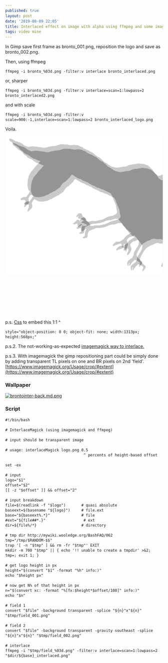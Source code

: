 ```yaml
---
published: true
layout: post
date: '2019-08-09 22:05'
title: Interlaced effect on image with alpha using ffmpeg and some image editor like gimp
tags: video mine 
---
```

In Gimp save first frame as bronto_001.png, reposition the logo and save as bronto_002.png.

Then, using ffmpeg

    ffmpeg -i bronto_%03d.png -filter:v interlace bronto_interlaced.png
    
or, sharper

    ffmpeg -i bronto_%03d.png -filter:v interlace=scan=1:lowpass=2 bronto_interlaced2.png
    
and with scale

    ffmpeg -i bronto_%03d.png -filter:v scale=900:-1,interlace=scan=1:lowpass=2 bronto_interlaced_logo.png

Voila.

<a href="/public/bronto_interlaced2.png"><img src="/public/bronto_interlaced2.png" style="object-position: 0 0; object-fit: none; width:1313px; height:568px;"></a>

p.s. [Css](https://css-tricks.com/almanac/properties/o/object-position/) to embed this 1:1 ^

    style="object-position: 0 0; object-fit: none; width:1313px; height:568px;"
    
p.s.2. The not-working-as-expected [imagemagick way to interlace.](https://stackoverflow.com/questions/36355337/how-can-i-interlace-two-images-using-imagemagick)

p.s.3. With imagemagick the gimp repositioning part could be simply done by adding transparent TL pixels on one and BR pixels on 2nd 'field'. [https://www.imagemagick.org/Usage/crop/#extent](https://www.imagemagick.org/Usage/crop/#extent)

### Wallpaper
[![brontointer-back.md.png](https://cdn.scrot.moe/images/2019/08/09/brontointer-back.md.png)](https://scrot.moe/image/xzTiU)

### Script

    #!/bin/bash

    # InterlaceMagick (using imagemagick and ffmpeg)

    # input should be transparent image 

    # usage: interlaceMagick logo.png 0.5
                                       ^ percents of height-based offset

    set -ex

    # input
    logo="$1"
    offset="$2"
    [[ -z "$offset" ]] && offset="2"

    # input breakdown 
    file=$(readlink -f "$logo")       # quasi absolute
    baseext=$(basename "${logo}")     # file.ext
    base="${baseext%.*}"              # file
    #ext="${file##*.}"                 # ext
    dir=${file%/*}                    # directory

    # tmp dir http://mywiki.wooledge.org/BashFAQ/062
    tmp="/tmp/$RANDOM-$$"
    trap '[ -n "$tmp" ] && rm -fr "$tmp"' EXIT
    mkdir -m 700 "$tmp" || { echo '!! unable to create a tmpdir' >&2; tmp=; exit 1; }

    # get logo height in px
    height="$(convert "$1" -format "%h" info:)"
    echo "$height px"

    # now get N% of that height in px
    n="$(convert xc: -format "%[fx:$height*$offset/100]" info:)"
    echo "$n"

    # field 1
    convert "$file" -background transparent -splice "${n}"x"${n}" "$tmp/field_001.png"  

    # field 2
    convert "$file" -background transparent -gravity southeast -splice "${n}"x"${n}" "$tmp/field_002.png"

    # interlace
    ffmpeg -i "$tmp/field_%03d.png" -filter:v interlace=scan=1:lowpass=2 "$dir/${base}_interlaced.png"

